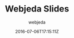 ---
title: "Webjeda Slides"
github: https://github.com/sharu725/slides
demo: http://webjeda.com/slides/
author: webjeda
draft: true
ssg:
  - Jekyll
cms:
  - No Cms
date: 2016-07-06T17:15:11Z
github_branch: master
---